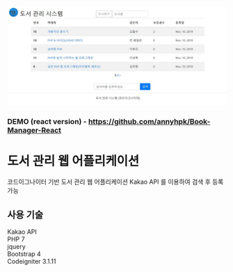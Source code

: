 <img src="/img.jpg" width="100%" height="50%" title="화면" alt="BookManager"></img>

### DEMO (react version) - https://github.com/annyhpk/Book-Manager-React

도서 관리 웹 어플리케이션
=============

코드이그나이터 기반 도서 관리 웹 어플리케이션
Kakao API 를 이용하여 검색 후 등록가능


사용 기술
-------------

Kakao API   
PHP 7    
jquery    
Bootstrap 4    
Codeigniter 3.1.11    
